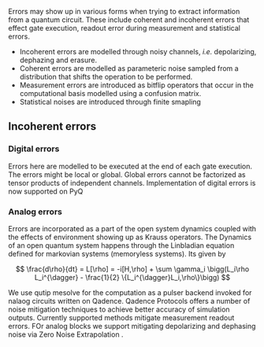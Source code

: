 Errors may show up in various forms when trying to extract information from a quantum circuit. These include coherent and incoherent errors that effect gate execution, readout error during measurement and statistical errors.


- Incoherent errors are modelled through noisy channels, _i.e._ depolarizing, dephazing and erasure.
- Coherent errors are modelled as parameteric noise sampled from a distribution that shifts the operation to be performed.
- Measurement errors are introduced as bitflip operators that occur in the computational basis modelled using a confusion matrix.
- Statistical noises are introduced through finite smapling

## Incoherent errors

### Digital errors

Errors here are modelled to be executed at the end of each gate execution. The errors might be local or global. Global errors cannot be factorized as tensor products of independent channels. Implementation of digital errors is now supported on PyQ

### Analog errors
Errors are incorporated as a part of the open system dynamics coupled with the effects of environment showing up as Krauss operators. The Dynamics of an open quantum system happens through the Linbladian equation defined for markovian systems (memoryless systems). Its given by

$$
    \frac{d\rho}{dt} = L[\rho] = -i[H,\rho] + \sum \gamma_i \bigg(L_i\rho L_i^{\dagger} - \frac{1}{2} \{L_i^{\dagger}L_i,\rho\}\bigg)
$$

We use qutip mesolve for the computation as a pulser backend invoked for nalaog circuits written on Qadence. Qadence Protocols offers a number of noise mitigation techniques to achieve better accuracy of simulation outputs. Currently supported methods mitigate measurement readout errors. FOr analog blocks we support mitigating depolarizing and dephasing noise via Zero Noise Extrapolation .
